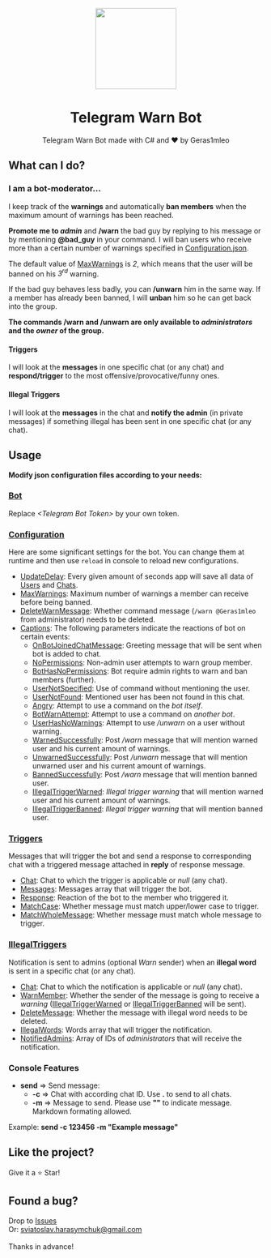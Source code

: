 <p align="center">
  <img width="160" src="https://user-images.githubusercontent.com/67554762/171271199-bde4b277-b109-4aa4-ae6c-00546d844847.png">
</p>
<h1 align="center">Telegram Warn Bot</h1>
<p align="center">
  Telegram Warn Bot made with C# and &hearts; by Geras1mleo
</p>

## What can I do?
### I am a bot-moderator...
I keep track of the **warnings** and automatically **ban members** when the maximum amount of warnings has been reached.

**Promote me to _admin_** and **/warn** the bad guy by replying to his message or by mentioning **@bad_guy** in your command.
I will ban users who receive more than a certain number of warnings specified in [Configuration.json](TelegramWarnBot/Data/Configuration.json#L3).

The default value of [MaxWarnings](/TelegramWarnBot/Data/Configuration.json#L3) is *2*, which means that the user will be banned on his *3<sup>rd</sup>* warning.

If the bad guy behaves less badly, you can **/unwarn** him in the same way. If a member has already been banned, I will **unban** him so he can get back into the group.

**The commands /warn and /unwarn are only available to _administrators_ and the _owner_ of the group.**

#### Triggers
I will look at the **messages** in one specific chat (or any chat) and **respond/trigger** to the most offensive/provocative/funny ones.

#### Illegal Triggers
I will look at the **messages** in the chat and **notify the admin** (in private messages) if something illegal has been sent in one specific chat (or any chat).

## Usage

**Modify json configuration files according to your needs:**

### [Bot](TelegramWarnBot/Bot.json)

Replace *\<Telegram Bot Token\>* by your own token.

### [Configuration](TelegramWarnBot/Configuration/Configuration.json)

Here are some significant settings for the bot.
You can change them at runtime and then use `reload` in console to reload new configurations.

- [UpdateDelay](TelegramWarnBot/Configuration/Configuration.json#L2): Every given amount of seconds app will save all data of [Users](TelegramWarnBot/Data/Users.json) and [Chats](TelegramWarnBot/Data/Chats.json).
- [MaxWarnings](TelegramWarnBot/Configuration/Configuration.json#L3): Maximum number of warnings a member can receive before being banned.
- [DeleteWarnMessage](TelegramWarnBot/Configuration/Configuration.json#L4): Whether command message (`/warn @Geras1mleo` from administrator) needs to be deleted.
- [Captions](TelegramWarnBot/Configuration/Configuration.json#L5): The following parameters indicate the reactions of bot on certain events:
  - [OnBotJoinedChatMessage](TelegramWarnBot/Configuration/Configuration.json#L6): Greeting message that will be sent when bot is added to chat.
  - [NoPermissions](TelegramWarnBot/Configuration/Configuration.json#L7): Non-admin user attempts to warn group member.
  - [BotHasNoPermissions](TelegramWarnBot/Configuration/Configuration.json#L8): Bot require admin rights to warn and ban members (further).
  - [UserNotSpecified](TelegramWarnBot/Configuration/Configuration.json#L9): Use of command without mentioning the user.
  - [UserNotFound](TelegramWarnBot/Configuration/Configuration.json#L10): Mentioned user has been not found in this chat.
  - [Angry](TelegramWarnBot/Configuration/Configuration.json#L11): Attempt to use a command on the *bot itself*.
  - [BotWarnAttempt](TelegramWarnBot/Configuration/Configuration.json#L12): Attempt to use a command on *another bot*.
  - [UserHasNoWarnings](TelegramWarnBot/Configuration/Configuration.json#L13): Attempt to use */unwarn* on a user without warning.
  - [WarnedSuccessfully](TelegramWarnBot/Configuration/Configuration.json#L14): Post */warn* message that will mention warned user and his current amount of warnings.
  - [UnwarnedSuccessfully](TelegramWarnBot/Configuration/Configuration.json#L15): Post */unwarn* message that will mention unwarned user and his current amount of warnings.
  - [BannedSuccessfully](TelegramWarnBot/Configuration/Configuration.json#L16): Post */warn* message that will mention banned user.
  - [IllegalTriggerWarned](TelegramWarnBot/Configuration/Configuration.json#L17): *Illegal trigger warning* that will mention warned user and his current amount of warnings.
  - [IllegalTriggerBanned](TelegramWarnBot/Configuration/Configuration.json#L18): *Illegal trigger warning* that will mention banned user.

### [Triggers](TelegramWarnBot/Configuration/Triggers.json)

Messages that will trigger the bot and send a response to corresponding chat with a triggered message attached in **reply** of response message.

- [Chat](TelegramWarnBot/Configuration/Triggers.json#L3): Chat to which the trigger is applicable or *null* (any chat).
- [Messages](TelegramWarnBot/Configuration/Triggers.json#L4): Messages array that will trigger the bot.
- [Response](TelegramWarnBot/Configuration/Triggers.json#L5): Reaction of the bot to the member who triggered it.
- [MatchCase](TelegramWarnBot/Configuration/Triggers.json#L6): Whether message must match upper/lower case to trigger.
- [MatchWholeMessage](TelegramWarnBot/Configuration/Triggers.json#L7): Whether message must match whole message to trigger.

### [IllegalTriggers](TelegramWarnBot/Configuration/IllegalTriggers.json#L48)

Notification is sent to admins (optional *Warn* sender) when an **illegal word** is sent in a specific chat (or any chat).

- [Chat](TelegramWarnBot/Configuration/IllegalTriggers.json#L3): Chat to which the notification is applicable or *null* (any chat).
- [WarnMember](TelegramWarnBot/Configuration/IllegalTriggers.json#L4): Whether the sender of the message is going to receive a *warning* ([IllegalTriggerWarned](TelegramWarnBot/Configuration/Configuration.json#L17) or [IllegalTriggerBanned](TelegramWarnBot/Configuration/Configuration.json#L18) will be sent).
- [DeleteMessage](TelegramWarnBot/Configuration/IllegalTriggers.json#L5): Whether the message with illegal word needs to be deleted.
- [IllegalWords](TelegramWarnBot/Configuration/IllegalTriggers.json#L6): Words array that will trigger the notification.
- [NotifiedAdmins](TelegramWarnBot/Configuration/IllegalTriggers.json#L7): Array of IDs of *administrators* that will receive the notification.

### Console Features

- **send** => Send message:
  - **-c** => Chat with according chat ID. Use **.** to send to all chats.
  - **-m** => Message to send. Please use **""** to indicate message. Markdown formating allowed.

Example: **send -c 123456 -m "Example message"**

## Like the project?

Give it a :star: Star!

## Found a bug?

Drop to <a href="https://github.com/Geras1mleo/TelegramWarnBot/issues">Issues</a><br/>
Or: sviatoslav.harasymchuk@gmail.com<br/>
<br/>
Thanks in advance!
